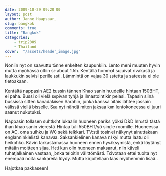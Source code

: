 ```yaml
---
date: 2009-10-29 09:20:00
layout: post
author: Janne Haapsaari
slug: bangkok
comments: true
title: "Bangkok"
categories:
    - trip2009
    - Thailand
cover:  "/assets/header_image.jpg"
---
```


Noniin nyt on saavuttu tänne enkelten kaupunkiin. Lento meni muuten hyvin
mutta myöhässä oltiin se about 1.5h. Kentällä hommat sujuivat rivakasti ja
laukkukin selvisi perille asti. Lämmintä on vajaa 30 astetta ja sateesta ei
ole tietoakaan.

Kentältä nappasin AE2 bussin tännen Khao sanin huudeille hintaan 150BHT, ei
paha. Bussi oli vielä sopivan tyhjä ja ilmastointikin pelasi. Tapasin siinä
bussissa sitten kanadalaisen Sarahin, jonka kanssa pitäis lähtee jossain
välissä viellä bisselle. Saa nyt nähdä miten jaksaa kun lentokoneessa ei juuri
saanut nukutuksi.

Nappasin tollasen suhtkoht lukaalin huoneen pariksi yöksi D&D Inn:stä tästä
ihan khao sanin vierestä. Hintaa tuli 550BHT/yö single roomille. Huoneessa on
AC, oma suihku ja WC sekä telkkari. TV:stä tosin ei näkynyt ainuttakaan
englanninkielistä kanavaa. Saksankielinen kanava näkyi mutta laatu oli
heikohko. Kävin tarkastamassa huoneen ennen hyväksymistä, enkä löytänyt mitään
moitteen sijaa. Heti kun olin huoneen maksanut, niin käveli tuhatjalkainen
vastaan, jonka teloitin välittömästi. Toivotaan ettei tuolta nyt enempää noita
sankareita löydy. Mutta kirjoitellaan taas myöhemmin lisää..

Hajotkaa pakkaseen!
